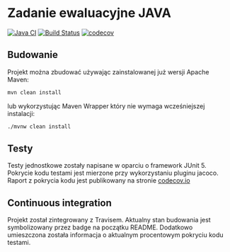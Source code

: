 # Zadanie ewaluacyjne JAVA

[![Java CI](https://github.com/sylwiaxbiniek/ZadanieJava/workflows/Java%20CI/badge.svg)](https://github.com/sylwiaxbiniek/ZadanieJava/actions/new)
[![Build Status](https://travis-ci.com/sylwiaxbiniek/ZadanieJava.svg?branch=master)](https://travis-ci.com/sylwiaxbiniek/ZadanieJava)
[![codecov](https://codecov.io/gh/sylwiaxbiniek/ZadanieJava/branch/master/graph/badge.svg)](https://codecov.io/gh/sylwiaxbiniek/ZadanieJava)

## Budowanie

Projekt można zbudować używając zainstalowanej już wersji Apache Maven:

```bash
mvn clean install
```

lub wykorzystując Maven Wrapper który nie wymaga wcześniejszej instalacji:

```bash
./mvnw clean install
```

## Testy

Testy jednostkowe zostały napisane w oparciu o framework JUnit 5. Pokrycie kodu testami jest mierzone przy wykorzystaniu pluginu jacoco. Raport z pokrycia kodu jest publikowany na stronie [codecov.io](https://codecov.io/gh/sylwiaxbiniek/ZadanieJava)

## Continuous integration

Projekt został zintegrowany z Travisem. Aktualny stan budowania jest symbolizowany przez badge na początku README. Dodatkowo umieszczona została informacja o aktualnym procentowym pokryciu kodu testami.
